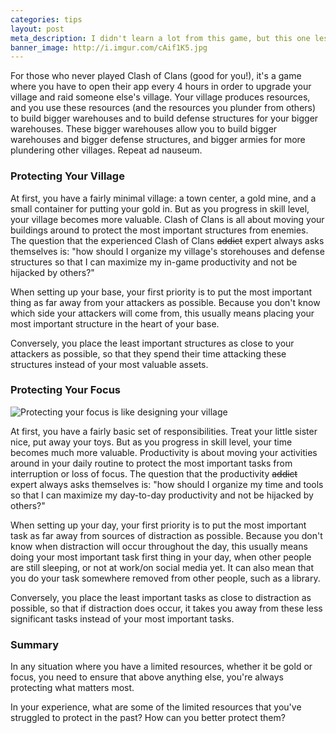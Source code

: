 ```yaml
---
categories: tips
layout: post
meta_description: I didn't learn a lot from this game, but this one lesson I did learn.
banner_image: http://i.imgur.com/cAif1K5.jpg
---
```


For those who never played Clash of Clans (good for you!), it's a game where you have to open their app every 4 hours in order to upgrade your village and raid someone else's village. Your village produces resources, and you use these resources (and the resources you plunder from others) to build bigger warehouses and to build defense structures for your bigger warehouses. These bigger warehouses allow you to build bigger warehouses and bigger defense structures, and bigger armies for more plundering other villages. Repeat ad nauseum.

### Protecting Your Village

At first, you have a fairly minimal village: a town center, a gold mine, and a small container for putting your gold in. But as you progress in skill level, your village becomes more valuable. Clash of Clans is all about moving your buildings around to protect the most important structures from enemies. The question that the experienced Clash of Clans <strike>addict</strike> expert always asks themselves is: "how should I organize my village's storehouses and defense structures so that I can maximize my in-game productivity and not be hijacked by others?"

When setting up your base, your first priority is to put the most important thing as far away from your attackers as possible. Because you don't know which side your attackers will come from, this usually means placing your most important structure in the heart of your base. 

Conversely, you place the least important structures as close to your attackers as possible, so that they spend their time attacking these structures instead of your most valuable assets.

### Protecting Your Focus

![Protecting your focus is like designing your village](http://i.imgur.com/cAif1K5.jpg)

At first, you have a fairly basic set of responsibilities. Treat your little sister nice, put away your toys. But as you progress in skill level, your time becomes much more valuable. Productivity is about moving your activities around in your daily routine to protect the most important tasks from interruption or loss of focus. The question that the productivity <strike>addict</strike> expert always asks themselves is: "how should I organize my time and tools so that I can maximize my day-to-day productivity and not be hijacked by others?"

When setting up your day, your first priority is to put the most important task as far away from sources of distraction as possible. Because you don't know when distraction will occur throughout the day, this usually means doing your most important task first thing in your day, when other people are still sleeping, or not at work/on social media yet. It can also mean that you do your task somewhere removed from other people, such as a library. 

Conversely, you place the least important tasks as close to distraction as possible, so that if distraction does occur, it takes you away from these less significant tasks instead of your most important tasks.

### Summary

In any situation where you have a limited resources, whether it be gold or focus, you need to ensure that above anything else, you're always protecting what matters most.

In your experience, what are some of the limited resources that you've struggled to protect in the past? How can you better protect them?